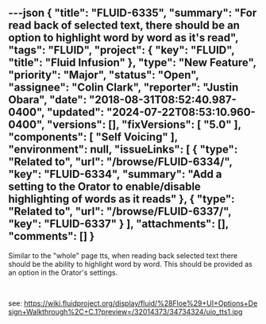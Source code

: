 ---json
{
  "title": "FLUID-6335",
  "summary": "For read back of selected text, there should be an option to highlight word by word as it's read",
  "tags": "FLUID",
  "project": {
    "key": "FLUID",
    "title": "Fluid Infusion"
  },
  "type": "New Feature",
  "priority": "Major",
  "status": "Open",
  "assignee": "Colin Clark",
  "reporter": "Justin Obara",
  "date": "2018-08-31T08:52:40.987-0400",
  "updated": "2024-07-22T08:53:10.960-0400",
  "versions": [],
  "fixVersions": [
    "5.0"
  ],
  "components": [
    "Self Voicing"
  ],
  "environment": null,
  "issueLinks": [
    {
      "type": "Related to",
      "url": "/browse/FLUID-6334/",
      "key": "FLUID-6334",
      "summary": "Add a setting to the Orator to enable/disable highlighting of words as it reads"
    },
    {
      "type": "Related to",
      "url": "/browse/FLUID-6337/",
      "key": "FLUID-6337"
    }
  ],
  "attachments": [],
  "comments": []
}
---
Similar to the "whole" page tts, when reading back selected text there should be the ability to highlight word by word. This should be provided as an option in the Orator's settings.

 

see: <https://wiki.fluidproject.org/display/fluid/%28Floe%29+UI+Options+Design+Walkthrough%2C+C.1?preview=/32014373/34734324/uio_tts1.jpg>

        